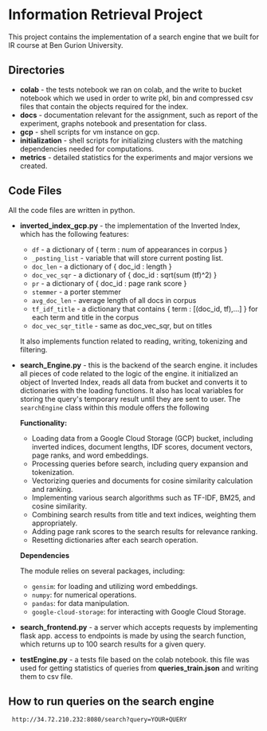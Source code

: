 # **Information Retrieval Project**
This project contains the implementation of a search engine that we built for IR course at Ben Gurion University.
## Directories
- **colab** - the tests notebook we ran on colab, and the write to bucket notebook which we used in order to write pkl, bin and compressed csv files that contain the objects required for the index.
- **docs** - documentation relevant for the assignment, such as report of the experiment, graphs notebook and presentation for class.
- **gcp** - shell scripts for vm instance on gcp.
- **initialization** - shell scripts for initializing clusters with the matching dependencies needed for computations.
- **metrics** - detailed statistics for the experiments and major versions we created.
## Code Files
All the code files are written in python.
- **inverted_index_gcp.py** - the implementation of the Inverted Index, which has the following features:
  - `df` - a dictionary of { term : num of appearances in corpus }
  - `_posting_list` - variable that will store current posting list.
  - `doc_len` - a dictionary of { doc_id : length }
  - `doc_vec_sqr` - a dictionary of { doc_id : sqrt(sum (tf)^2) }
  - `pr` - a dictionary of { doc_id : page rank score }
  - `stemmer` - a porter stemmer
  - `avg_doc_len` - average length of all docs in corpus
  - `tf_idf_title` - a dictionary that contains { term : [(doc_id, tf),...] } for each term and title in the corpus
  - `doc_vec_sqr_title` - same as doc_vec_sqr, but on titles
    
  It also implements function related to reading, writing, tokenizing and filtering.
 - **search_Engine.py** - this is the backend of the search engine. it includes all pieces of code related to the logic of the engine. it initialized an object of Inverted Index, reads all data from bucket and converts it to dictionaries with the loading functions.
   It also has local variables for storing the query's temporary result until they are sent to user.
   The `searchEngine` class within this module offers the following

   **Functionality:**
    - Loading data from a Google Cloud Storage (GCP) bucket, including inverted indices, document lengths, IDF scores, document vectors, page ranks, and word embeddings.
    - Processing queries before search, including query expansion and tokenization.
    - Vectorizing queries and documents for cosine similarity calculation and ranking.
    - Implementing various search algorithms such as TF-IDF, BM25, and cosine similarity.
    - Combining search results from title and text indices, weighting them appropriately.
    - Adding page rank scores to the search results for relevance ranking.
    - Resetting dictionaries after each search operation.
      
    **Dependencies**
      
      The module relies on several packages, including:
      - `gensim`: for loading and utilizing word embeddings.
      - `numpy`: for numerical operations.
      - `pandas`: for data manipulation.
      - `google-cloud-storage`: for interacting with Google Cloud Storage.
  - **search_frontend.py** - a server which accepts requests by implementing flask app. access to endpoints is made by using the search function, which returns up to 100 search results for a given query.
  - **testEngine.py** - a tests file based on the colab notebook. this file was used for getting statistics of queries from **queries_train.json** and writing them to csv file.
## How to run queries on the search engine
     http://34.72.210.232:8080/search?query=YOUR+QUERY
   
  
